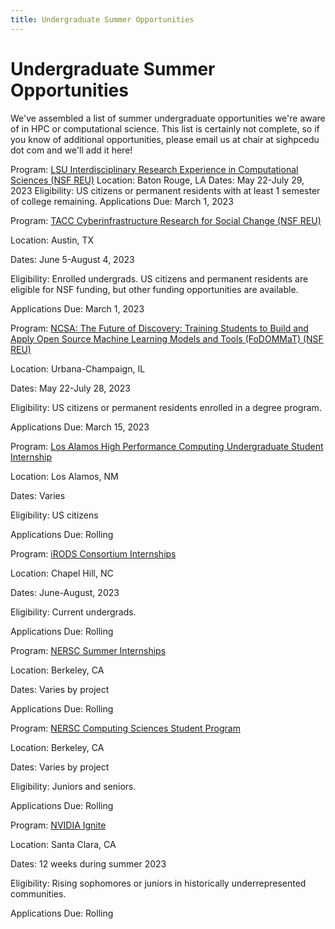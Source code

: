 ```yaml
---
title: Undergraduate Summer Opportunities
---
```

# Undergraduate Summer Opportunities

We've assembled a list of summer undergraduate opportunities we're aware of in HPC or computational science.  This list is certainly not complete, so if you know of additional opportunities, please email us at chair at sighpcedu dot com and we'll add it here!

Program: [LSU Interdisciplinary Research Experience in Computational Sciences (NSF REU)](https://reu.cct.lsu.edu/)
Location: Baton Rouge, LA
Dates: May 22-July 29, 2023
Eligibility: US citizens or permanent residents with at least 1 semester of college remaining.
Applications Due: March 1, 2023

Program: [TACC Cyberinfrastructure Research for Social Change (NSF REU)](https://www.tacc.utexas.edu/education/undergrads-grads/reu)

Location: Austin, TX

Dates: June 5-August 4, 2023

Eligibility: Enrolled undergrads.  US citizens and permanent residents are eligible for NSF funding, but other funding opportunities are available.

Applications Due: March 1, 2023

Program:  [NCSA: The Future of Discovery: Training Students to Build and Apply Open Source Machine Learning Models and Tools (FoDOMMaT) (NSF REU)](https://reu.ncsa.illinois.edu/?_gl=1%2A1z6i1i%2A_ga%2AOTM1NTY0OTA0LjE2NzU4Mzg2ODQ.%2A_ga_6RSLQSS008%2AMTY3NTgzODY4NC4xLjEuMTY3NTgzODcwMC40NC4wLjA.)

Location: Urbana-Champaign, IL

Dates: May 22-July 28, 2023

Eligibility: US citizens or permanent residents enrolled in a degree program.

Applications Due:  March 15, 2023

Program: [Los Alamos High Performance Computing Undergraduate Student Internship](https://lanl.jobs/search/jobdetails/high-performance-computing-undergraduate-student/37e52cab-8e52-4bd4-9409-61c287f8ae25)

Location: Los Alamos, NM

Dates: Varies

Eligibility: US citizens

Applications Due: Rolling

Program: [iRODS Consortium Internships](https://irods.org/2023/01/irods-internship-summer-2023/)

Location: Chapel Hill, NC

Dates: June-August, 2023

Eligibility: Current undergrads.

Applications Due: Rolling

Program: [NERSC Summer Internships](https://www.nersc.gov/research-and-development/internships/)

Location: Berkeley, CA

Dates: Varies by project

Applications Due: Rolling

Program: [NERSC Computing Sciences Student Program](https://jobs.lbl.gov/jobs/2023-computing-sciences-student-program-5431?et=10Md5IX1h)

Location: Berkeley, CA

Dates: Varies by project

Eligibility: Juniors and seniors.

Applications Due: Rolling

Program: [NVIDIA Ignite](https://nvidia.wd5.myworkdayjobs.com/en-US/NVIDIAExternalCareerSite/job/NVIDIA-Ignite-Program---Engineering--Summer-2023_JR1962404-2)

Location: Santa Clara, CA

Dates: 12 weeks during summer 2023

Eligibility: Rising sophomores or juniors in historically underrepresented communities.

Applications Due: Rolling

